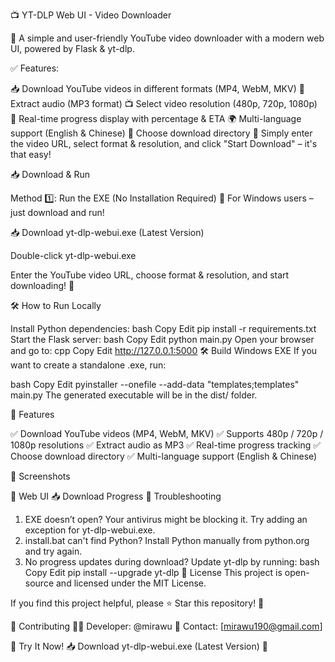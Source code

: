 📺 YT-DLP Web UI - Video Downloader

🚀 A simple and user-friendly YouTube video downloader with a modern web UI, powered by Flask & yt-dlp.

✅ Features:

📥 Download YouTube videos in different formats (MP4, WebM, MKV)
🎵 Extract audio (MP3 format)
📺 Select video resolution (480p, 720p, 1080p)
🚀 Real-time progress display with percentage & ETA
🌍 Multi-language support (English & Chinese)
📁 Choose download directory
🎯 Simply enter the video URL, select format & resolution, and click "Start Download" – it's that easy!

📥 Download & Run

Method 1️⃣: Run the EXE (No Installation Required)
📌 For Windows users – just download and run!

📥 Download yt-dlp-webui.exe (Latest Version)

Double-click yt-dlp-webui.exe

Enter the YouTube video URL, choose format & resolution, and start downloading! 🚀

🛠️ How to Run Locally

Install Python dependencies:
bash
Copy
Edit
pip install -r requirements.txt
Start the Flask server:
bash
Copy
Edit
python main.py
Open your browser and go to:
cpp
Copy
Edit
http://127.0.0.1:5000
🛠️ Build Windows EXE
If you want to create a standalone .exe, run:

bash
Copy
Edit
pyinstaller --onefile --add-data "templates;templates" main.py
The generated executable will be in the dist/ folder.

🌟 Features

✅ Download YouTube videos (MP4, WebM, MKV)
✅ Supports 480p / 720p / 1080p resolutions
✅ Extract audio as MP3
✅ Real-time progress tracking
✅ Choose download directory
✅ Multi-language support (English & Chinese)

📸 Screenshots

🎨 Web UI 📥 Download Progress
📌 Troubleshooting

1. EXE doesn’t open?
   Your antivirus might be blocking it. Try adding an exception for yt-dlp-webui.exe.
2. install.bat can't find Python?
   Install Python manually from python.org and try again.
3. No progress updates during download?
   Update yt-dlp by running:
   bash
   Copy
   Edit
   pip install --upgrade yt-dlp
   📜 License
   This project is open-source and licensed under the MIT License.

If you find this project helpful, please ⭐ Star this repository! 🚀

📌 Contributing
👨‍💻 Developer: @mirawu
📧 Contact: [mirawu190@gmail.com]

🚀 Try It Now!
📥 Download yt-dlp-webui.exe (Latest Version) 🚀
